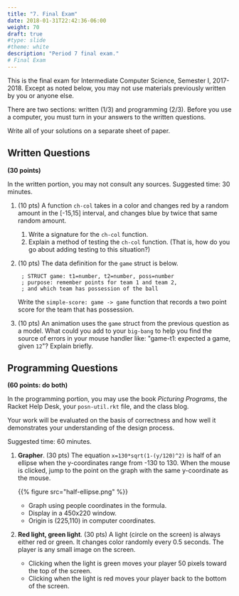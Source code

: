 ```yaml
---
title: "7. Final Exam"
date: 2018-01-31T22:42:36-06:00
weight: 70
draft: true
#type: slide
#theme: white
description: "Period 7 final exam."
# Final Exam
---
```


This is the final exam for Intermediate Computer Science, Semester I,
2017-2018. Except as noted below, you may not use materials previously
written by you or anyone else.

There are two sections: written (1/3) and programming (2/3). Before
you use a computer, you must turn in your answers to the written questions.

Write all of your solutions on a separate sheet of paper. 

## Written Questions 

**(30 points)**

In the written portion, you may not consult any sources. Suggested
time: 30 minutes.

1. (10 pts) A function `ch-col` takes in a color and changes red by a
   random amount in the [-15,15] interval, and changes blue by twice
   that same random amount.
   
    1. Write a signature for the `ch-col` function.
    2. Explain a method of testing the `ch-col` function. (That is,
       how do you go about adding testing to this situation?)

2. (10 pts) The data definition for the `game` struct is below. 

        ; STRUCT game: t1=number, t2=number, poss=number
        ; purpose: remember points for team 1 and team 2, 
        ; and which team has possession of the ball

    Write the `simple-score: game -> game` function that records
    a two point score for the team that has possession. 

3. (10 pts) An animation uses the `game` struct from the previous
   question as a model.  What could you add to your `big-bang` to help
   you find the source of errors in your mouse handler like: "game-t1:
   expected a game, given `12`"? Explain briefly.
  
## Programming Questions 

**(60 points: do both)**

In the programming portion, you may use the book _Picturing Programs_,
the Racket Help Desk, your `posn-util.rkt` file, and the class blog. 

Your work will be evaluated on the basis of correctness and how well
it demonstrates your understanding of the design process.

Suggested time: 60 minutes. 

1. **Grapher**. (30 pts) The equation `x=130*sqrt(1-(y/120)^2)` is half of an
   ellipse when the y-coordinates range from -130 to 130. 
   When the mouse is clicked, jump to the point
   on the graph with the same y-coordinate as the mouse.

    {{% figure src="half-ellipse.png" %}}
    
    * Graph using people coordinates in the formula.
    * Display in a 450x220 window.
    * Origin is (225,110) in computer coordinates.



2. **Red light, green light**. (30 pts) A light (circle on the screen) is
   always either red or green. It changes color randomly every 0.5
   seconds. The player is any small image on the screen.

    * Clicking when the light is green moves your player
      50 pixels toward the top of the screen.
    * Clicking when the light is red moves your player back to the 
      bottom of the screen.


